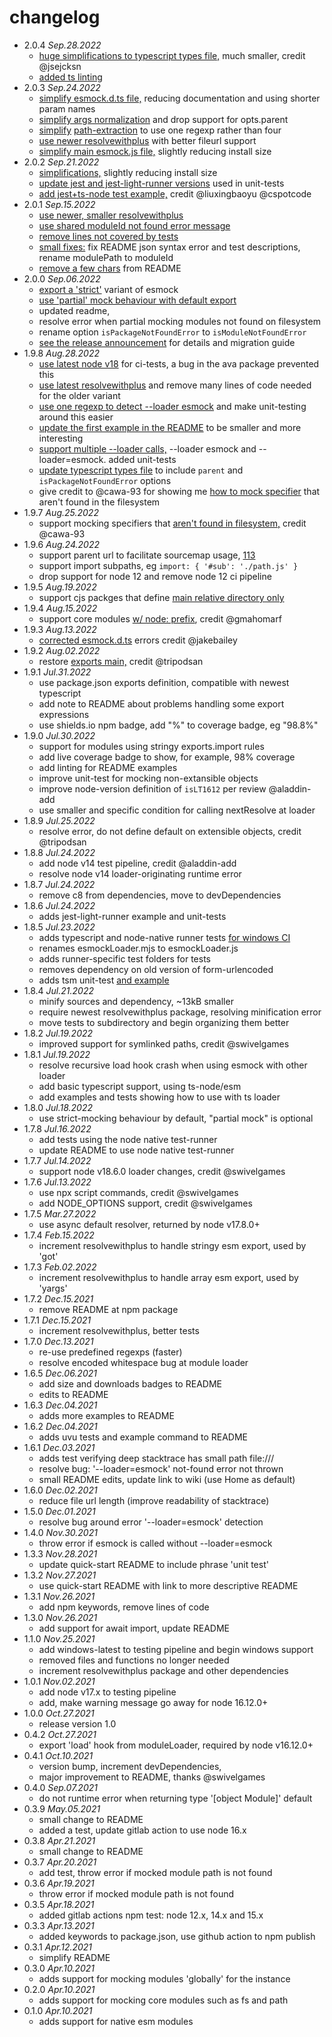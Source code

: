 # changelog

 * 2.0.4 _Sep.28.2022_
   * [huge simplifications to typescript types file,](https://github.com/iambumblehead/esmock/pull/164) much smaller, credit @jsejcksn
   * [added ts linting](https://github.com/iambumblehead/esmock/pull/166)
 * 2.0.3 _Sep.24.2022_
   * [simplify esmock.d.ts file,](https://github.com/iambumblehead/esmock/pull/163) reducing documentation and using shorter param names
   * [simplify args normalization](https://github.com/iambumblehead/esmock/pull/162) and drop support for opts.parent
   * [simplify](https://github.com/iambumblehead/esmock/pull/159/files) [path-extraction](https://github.com/iambumblehead/esmock/pull/161) to use one regexp rather than four
   * [use newer resolvewithplus](https://github.com/iambumblehead/resolvewithplus/releases/tag/v1.0.2) with better fileurl support
   * [simplify main esmock.js file,](https://github.com/iambumblehead/esmock/pull/158) slightly reducing install size
 * 2.0.2 _Sep.21.2022_
   * [simplifications,](https://github.com/iambumblehead/esmock/pull/153) slightly reducing install size
   * [update jest and jest-light-runner versions](https://github.com/iambumblehead/esmock/pull/156/files) used in unit-tests
   * [add jest+ts-node test example,](https://github.com/iambumblehead/esmock/pull/155) credit @liuxingbaoyu @cspotcode
 * 2.0.1 _Sep.15.2022_
   * [use newer, smaller resolvewithplus](https://github.com/iambumblehead/resolvewithplus/releases/tag/v1.0.1)
   * [use shared moduleId not found error message](https://github.com/iambumblehead/esmock/pull/146)
   * [remove lines not covered by tests](https://github.com/iambumblehead/esmock/pull/145)
   * [small fixes:](https://github.com/iambumblehead/esmock/pull/144) fix README json syntax error and test descriptions, rename modulePath to moduleId
   * [remove a few chars](https://github.com/iambumblehead/esmock/pull/148) from README
 * 2.0.0 _Sep.06.2022_
   * [export a 'strict'](https://github.com/iambumblehead/esmock/pull/140) variant of esmock
   * [use 'partial' mock behaviour with default export](https://github.com/iambumblehead/esmock/pull/141)
   * updated readme,
   * resolve error when partial mocking modules not found on filesystem
   * rename option `isPackageNotFoundError` to `isModuleNotFoundError`
   * [see the release announcement](https://github.com/iambumblehead/esmock/releases/tag/v2.0.0) for details and migration guide
 * 1.9.8 _Aug.28.2022_
   * [use latest node v18](https://github.com/iambumblehead/esmock/pull/130) for ci-tests, a bug in the ava package prevented this
   * [use latest resolvewithplus](https://github.com/iambumblehead/esmock/pull/130) and remove many lines of code needed for the older variant
   * [use one regexp to detect --loader esmock](https://github.com/iambumblehead/esmock/pull/131) and make unit-testing around this easier
   * [update the first example in the README](https://github.com/iambumblehead/esmock/pull/132) to be smaller and more interesting
   * [support multiple --loader calls,](https://github.com/iambumblehead/esmock/pull/134)  --loader esmock and --loader=esmock. added unit-tests
   * [update typescript types file](https://github.com/iambumblehead/esmock/pull/135) to include `parent` and `isPackageNotFoundError` options
   * give credit to @cawa-93 for showing me [how to mock specifier](https://github.com/iambumblehead/esmock/issues/126) that aren't found in the filesystem
 * 1.9.7 _Aug.25.2022_
   * support mocking specifiers that [aren't found in filesystem,](https://github.com/iambumblehead/esmock/issues/126) credit @cawa-93
 * 1.9.6 _Aug.24.2022_
   * support parent url to facilitate sourcemap usage, [113](https://github.com/iambumblehead/esmock/issues/113)
   * support import subpaths, eg `import: { '#sub': './path.js' }`
   * drop support for node 12 and remove node 12 ci pipeline
 * 1.9.5 _Aug.19.2022_
   * support cjs packges that define [main relative directory only](https://github.com/iambumblehead/esmock/issues/119)
 * 1.9.4 _Aug.15.2022_
   * support core modules [w/ node: prefix](https://github.com/iambumblehead/resolvewithplus/pull/27), credit @gmahomarf
 * 1.9.3 _Aug.13.2022_
   * [corrected esmock.d.ts](https://github.com/iambumblehead/esmock/pull/111) errors credit @jakebailey
 * 1.9.2 _Aug.02.2022_
   * restore [exports main,](https://github.com/iambumblehead/esmock/pull/107) credit @tripodsan
 * 1.9.1 _Jul.31.2022_
   * use package.json exports definition, compatible with newest typescript
   * add note to README about problems handling some export expressions
   * use shields.io npm badge, add "%" to coverage badge, eg "98.8%"
 * 1.9.0 _Jul.30.2022_
   * support for modules using stringy exports.import rules
   * add live coverage badge to show, for example, 98% coverage
   * add linting for README examples
   * improve unit-test for mocking non-extansible objects
   * improve node-version definition of `isLT1612` per review @aladdin-add
   * use smaller and specific condition for calling nextResolve at loader
 * 1.8.9 _Jul.25.2022_
   * resolve error, do not define default on extensible objects, credit @tripodsan
 * 1.8.8 _Jul.24.2022_
   * add node v14 test pipeline, credit @aladdin-add
   * resolve node v14 loader-originating runtime error
 * 1.8.7 _Jul.24.2022_
   * remove c8 from dependencies, move to devDependencies
 * 1.8.6 _Jul.24.2022_
   * adds jest-light-runner example and unit-tests
 * 1.8.5 _Jul.23.2022_
   * adds typescript and node-native runner tests [for windows CI](https://github.com/iambumblehead/esmock/pull/80)
   * renames esmockLoader.mjs to esmockLoader.js
   * adds runner-specific test folders for tests
   * removes dependency on old version of form-urlencoded
   * adds tsm unit-test [and example](https://github.com/iambumblehead/esmock/pull/81)
 * 1.8.4 _Jul.21.2022_
   * minify sources and dependency, ~13kB smaller
   * require newest resolvewithplus package, resolving minification error
   * move tests to subdirectory and begin organizing them better
 * 1.8.2 _Jul.19.2022_
   * improved support for symlinked paths, credit @swivelgames
 * 1.8.1 _Jul.19.2022_
   * resolve recursive load hook crash when using esmock with other loader
   * add basic typescript support, using ts-node/esm
   * add examples and tests showing how to use with ts loader
 * 1.8.0 _Jul.18.2022_
   * use strict-mocking behaviour by default, "partial mock" is optional
 * 1.7.8 _Jul.16.2022_
   * add tests using the node native test-runner
   * update README to use node native test-runner
 * 1.7.7 _Jul.14.2022_
   * support node v18.6.0 loader changes, credit @swivelgames
 * 1.7.6 _Jul.13.2022_
   * use npx script commands, credit @swivelgames
   * add NODE_OPTIONS support, credit @swivelgames
 * 1.7.5 _Mar.27.2022_
   * use async default resolver, returned by node v17.8.0+
 * 1.7.4 _Feb.15.2022_
   * increment resolvewithplus to handle stringy esm export, used by 'got'
 * 1.7.3 _Feb.02.2022_
   * increment resolvewithplus to handle array esm export, used by 'yargs'
 * 1.7.2 _Dec.15.2021_
   * remove README at npm package
 * 1.7.1 _Dec.15.2021_
   * increment resolvewithplus, better tests
 * 1.7.0 _Dec.13.2021_
   * re-use predefined regexps (faster)
   * resolve encoded whitespace bug at module loader
 * 1.6.5 _Dec.06.2021_
   * add size and downloads badges to README
   * edits to README
 * 1.6.3 _Dec.04.2021_
   * adds more examples to README
 * 1.6.2 _Dec.04.2021_
   * adds uvu tests and example command to README
 * 1.6.1 _Dec.03.2021_
   * adds test verifying deep stacktrace has small path file:///
   * resolve bug: '--loader=esmock' not-found error not thrown
   * small README edits, update link to wiki (use Home as default)
 * 1.6.0 _Dec.02.2021_
   * reduce file url length (improve readability of stacktrace)
 * 1.5.0 _Dec.01.2021_
   * resolve bug around error '--loader=esmock' detection
 * 1.4.0 _Nov.30.2021_
   * throw error if esmock is called without --loader=esmock
 * 1.3.3 _Nov.28.2021_
   * update quick-start README to include phrase 'unit test'
 * 1.3.2 _Nov.27.2021_
   * use quick-start README with link to more descriptive README
 * 1.3.1 _Nov.26.2021_
   * add npm keywords, remove lines of code
 * 1.3.0 _Nov.26.2021_
   * add support for await import, update README
 * 1.1.0 _Nov.25.2021_
   * add windows-latest to testing pipeline and begin windows support
   * removed files and functions no longer needed
   * increment resolvewithplus package and other dependencies
 * 1.0.1 _Nov.02.2021_
   * add node v17.x to testing pipeline
   * add, make warning message go away for node 16.12.0+
 * 1.0.0 _Oct.27.2021_
   * release version 1.0
 * 0.4.2 _Oct.27.2021_
   * export 'load' hook from moduleLoader, required by node v16.12.0+
 * 0.4.1 _Oct.10.2021_
   * version bump, increment devDependencies,
   * major improvement to README, thanks @swivelgames
 * 0.4.0 _Sep.07.2021_
   * do not runtime error when returning type '[object Module]' default
 * 0.3.9 _May.05.2021_
   * small change to README
   * added a test, update gitlab action to use node 16.x
 * 0.3.8 _Apr.21.2021_
   * small change to README
 * 0.3.7 _Apr.20.2021_
   * add test, throw error if mocked module path is not found
 * 0.3.6 _Apr.19.2021_
   * throw error if mocked module path is not found
 * 0.3.5 _Apr.18.2021_
   * added gitlab actions npm test: node 12.x, 14.x and 15.x
 * 0.3.3 _Apr.13.2021_
   * added keywords to package.json, use github action to npm publish
 * 0.3.1 _Apr.12.2021_
   * simplify README
 * 0.3.0 _Apr.10.2021_
   * adds support for mocking modules 'globally' for the instance
 * 0.2.0 _Apr.10.2021_
   * adds support for mocking core modules such as fs and path
 * 0.1.0 _Apr.10.2021_
   * adds support for native esm modules
